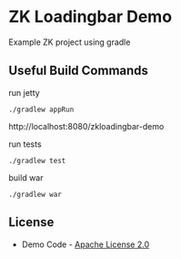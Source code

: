 # ZK Loadingbar Demo

Example ZK project using gradle

## Useful Build Commands

run jetty
```
./gradlew appRun
```

http://localhost:8080/zkloadingbar-demo

run tests
```
./gradlew test
```

build war
```
./gradlew war
```

## License
* Demo Code - [Apache License 2.0](http://www.apache.org/licenses/LICENSE-2.0)